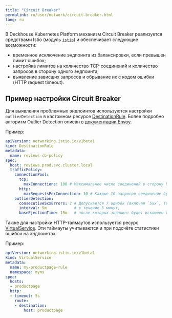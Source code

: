 ```yaml
---
title: "Circuit Breaker"
permalink: ru/user/network/circuit-breaker.html
lang: ru
---
```


В Deckhouse Kubernetes Platform механизм Circuit Breaker реализуется средствами Istio (модуль [`istio`](../../modules/istio/)) и обеспечивает следующие возможности:

<!-- перенесено из https://deckhouse.ru/products/kubernetes-platform/documentation/latest/modules/istio/#%D0%B7%D0%B0%D0%B4%D0%B0%D1%87%D0%B8-%D0%BA%D0%BE%D1%82%D0%BE%D1%80%D1%8B%D0%B5-%D1%80%D0%B5%D1%88%D0%B0%D0%B5%D1%82-istio -->

* временное исключение эндпоинта из балансировки, если превышен лимит ошибок;
* настройка лимитов на количество TCP-соединений и количество запросов в сторону одного эндпоинта;
* выявление зависших запросов и обрывание их с кодом ошибки (HTTP request timeout).

## Пример настройки Circuit Breaker

<!-- перенесено из https://deckhouse.ru/products/kubernetes-platform/documentation/latest/modules/istio/examples.html#circuit-breaker -->

Для выявления проблемных эндпоинтов используются настройки `outlierDetection` в кастомном ресурсе [DestinationRule](../network/managing_request_between_service_istio.html#ресурс-destinationrule).
Более подробно алгоритм Outlier Detection описан в [документации Envoy](https://www.envoyproxy.io/docs/envoy/latest/intro/arch_overview/upstream/outlier).

Пример:

```yaml
apiVersion: networking.istio.io/v1beta1
kind: DestinationRule
metadata:
  name: reviews-cb-policy
spec:
  host: reviews.prod.svc.cluster.local
  trafficPolicy:
    connectionPool:
      tcp:
        maxConnections: 100 # Максимальное число соединений в сторону host, суммарно для всех эндпоинтов.
      http:
        maxRequestsPerConnection: 10 # Каждые 10 запросов соединение будет пересоздаваться.
    outlierDetection:
      consecutive5xxErrors: 7 # Допускается 7 ошибок (включая `5xx`, TCP-таймауты и HTTP-таймауты)
      interval: 5m            # в течение 5 минут,
      baseEjectionTime: 15m   # после которых эндпоинт будет исключен из балансировки на 15 минут.
```

Также для настройки HTTP-таймаутов используется ресурс [VirtualService](../network/retry_istio.html#ресурс-virtualservice). Эти таймауты учитываются и при подсчёте статистики ошибок на эндпоинтах.

Пример:

```yaml
apiVersion: networking.istio.io/v1beta1
kind: VirtualService
metadata:
  name: my-productpage-rule
  namespace: myns
spec:
  hosts:
  - productpage
  http:
  - timeout: 5s
    route:
    - destination:
        host: productpage
```
